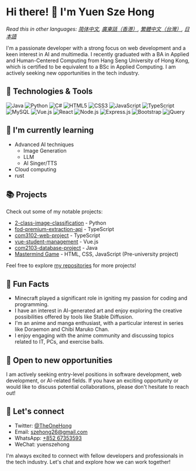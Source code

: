 # Hi there! 👋 I'm Yuen Sze Hong

*Read this in other languages: [简体中文](README.zh-CN.md), [廣東話（香港）](README.zh-HK.md), [繁體中文（台灣）](README.zh-TW.md), [日本語](README.ja-JP.md)*

I'm a passionate developer with a strong focus on web development and a keen interest in AI and multimedia. I recently graduated with a BA in Applied and Human-Centered Computing from Hang Seng University of Hong Kong, which is certified to be equivalent to a BSc in Applied Computing. I am actively seeking new opportunities in the tech industry.

## 🔧 Technologies & Tools

![Java](https://img.shields.io/badge/-Java-007396?style=flat-square&logo=java&logoColor=white)
![Python](https://img.shields.io/badge/-Python-3776AB?style=flat-square&logo=python&logoColor=white)
![C#](https://img.shields.io/badge/-C%23-239120?style=flat-square&logo=c-sharp&logoColor=white)
![HTML5](https://img.shields.io/badge/-HTML5-E34F26?style=flat-square&logo=html5&logoColor=white)
![CSS3](https://img.shields.io/badge/-CSS3-1572B6?style=flat-square&logo=css3&logoColor=white)
![JavaScript](https://img.shields.io/badge/-JavaScript-F7DF1E?style=flat-square&logo=javascript&logoColor=black)
![TypeScript](https://img.shields.io/badge/-TypeScript-3178C6?style=flat-square&logo=typescript&logoColor=white)
![MySQL](https://img.shields.io/badge/-MySQL-4479A1?style=flat-square&logo=mysql&logoColor=white)
![Vue.js](https://img.shields.io/badge/-Vue.js-4FC08D?style=flat-square&logo=vue.js&logoColor=white)
![React](https://img.shields.io/badge/-React-61DAFB?style=flat-square&logo=react&logoColor=black)
![Node.js](https://img.shields.io/badge/-Node.js-339933?style=flat-square&logo=node.js&logoColor=white)
![Express.js](https://img.shields.io/badge/-Express.js-000000?style=flat-square&logo=express&logoColor=white)
![Bootstrap](https://img.shields.io/badge/-Bootstrap-7952B3?style=flat-square&logo=bootstrap&logoColor=white)
![jQuery](https://img.shields.io/badge/-jQuery-0769AD?style=flat-square&logo=jquery&logoColor=white)

## 🌱 I'm currently learning

- Advanced AI techniques
  - Image Generation
  - LLM
  - AI Singer/TTS
- Cloud computing
- rust

## 📚 Projects

Check out some of my notable projects:

- [2-class-image-classification](https://github.com/YuenSzeHong/2-class-image-classification) - Python
- [fod-premium-extraction-api](https://github.com/YuenSzeHong/fod-premium-extraction-api) - TypeScript
- [com3102-web-project](https://github.com/YuenSzeHong/com3102-web-project) - TypeScript
- [vue-student-management](https://github.com/YuenSzeHong/vue-student-management) - Vue.js
- [com2103-database-project](https://github.com/YuenSzeHong/com2103-database-project) - Java
- [Mastermind Game](link-to-your-mastermind-game-repository) - HTML, CSS, JavaScript (Pre-university project)

Feel free to explore [my repositories](https://github.com/YuenSzeHong?tab=repositories) for more projects!

## 🎉 Fun Facts

- Minecraft played a significant role in igniting my passion for coding and programming.
- I have an interest in AI-generated art and enjoy exploring the creative possibilities offered by tools like Stable Diffusion.
- I'm an anime and manga enthusiast, with a particular interest in series like Doraemon and Chibi Maruko Chan.
- I enjoy engaging with the anime community and discussing topics related to IT, PCs, and exercise balls.

## 💼 Open to new opportunities

I am actively seeking entry-level positions in software development, web development, or AI-related fields. If you have an exciting opportunity or would like to discuss potential collaborations, please don't hesitate to reach out!

## 💬 Let's connect

- Twitter: [@TheOneHong](https://twitter.com/TheOneHong)
- Email: [szehong26@gmail.com](mailto:szehong26@gmail.com)
- WhatsApp: [+852 67353593](https://wa.me/85267353593)
- WeChat: yuenszehong

I'm always excited to connect with fellow developers and professionals in the tech industry. Let's chat and explore how we can work together!
